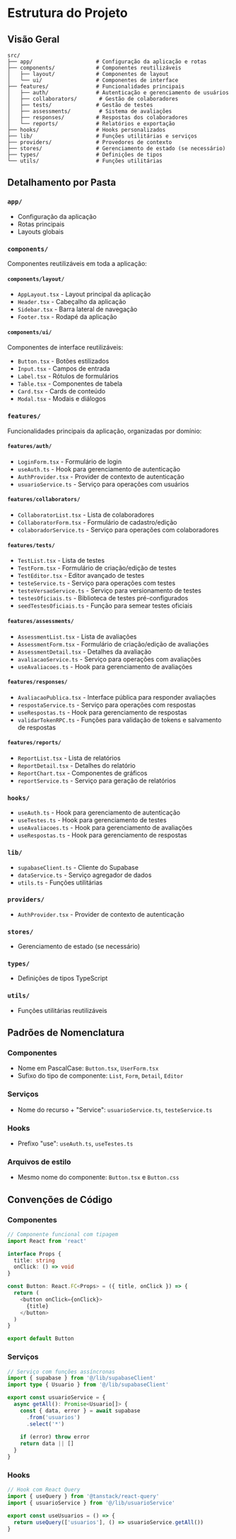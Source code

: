 # Estrutura do Projeto

## Visão Geral

```
src/
├── app/                    # Configuração da aplicação e rotas
├── components/             # Componentes reutilizáveis
│   ├── layout/             # Componentes de layout
│   └── ui/                 # Componentes de interface
├── features/               # Funcionalidades principais
│   ├── auth/               # Autenticação e gerenciamento de usuários
│   ├── collaborators/       # Gestão de colaboradores
│   ├── tests/              # Gestão de testes
│   ├── assessments/         # Sistema de avaliações
│   ├── responses/          # Respostas dos colaboradores
│   └── reports/            # Relatórios e exportação
├── hooks/                  # Hooks personalizados
├── lib/                    # Funções utilitárias e serviços
├── providers/              # Provedores de contexto
├── stores/                 # Gerenciamento de estado (se necessário)
├── types/                  # Definições de tipos
└── utils/                  # Funções utilitárias
```

## Detalhamento por Pasta

### `app/`
- Configuração da aplicação
- Rotas principais
- Layouts globais

### `components/`
Componentes reutilizáveis em toda a aplicação:

#### `components/layout/`
- `AppLayout.tsx` - Layout principal da aplicação
- `Header.tsx` - Cabeçalho da aplicação
- `Sidebar.tsx` - Barra lateral de navegação
- `Footer.tsx` - Rodapé da aplicação

#### `components/ui/`
Componentes de interface reutilizáveis:
- `Button.tsx` - Botões estilizados
- `Input.tsx` - Campos de entrada
- `Label.tsx` - Rótulos de formulários
- `Table.tsx` - Componentes de tabela
- `Card.tsx` - Cards de conteúdo
- `Modal.tsx` - Modais e diálogos

### `features/`
Funcionalidades principais da aplicação, organizadas por domínio:

#### `features/auth/`
- `LoginForm.tsx` - Formulário de login
- `useAuth.ts` - Hook para gerenciamento de autenticação
- `AuthProvider.tsx` - Provider de contexto de autenticação
- `usuarioService.ts` - Serviço para operações com usuários

#### `features/collaborators/`
- `CollaboratorList.tsx` - Lista de colaboradores
- `CollaboratorForm.tsx` - Formulário de cadastro/edição
- `colaboradorService.ts` - Serviço para operações com colaboradores

#### `features/tests/`
- `TestList.tsx` - Lista de testes
- `TestForm.tsx` - Formulário de criação/edição de testes
- `TestEditor.tsx` - Editor avançado de testes
- `testeService.ts` - Serviço para operações com testes
- `testeVersaoService.ts` - Serviço para versionamento de testes
- `testesOficiais.ts` - Biblioteca de testes pré-configurados
- `seedTestesOficiais.ts` - Função para semear testes oficiais

#### `features/assessments/`
- `AssessmentList.tsx` - Lista de avaliações
- `AssessmentForm.tsx` - Formulário de criação/edição de avaliações
- `AssessmentDetail.tsx` - Detalhes da avaliação
- `avaliacaoService.ts` - Serviço para operações com avaliações
- `useAvaliacoes.ts` - Hook para gerenciamento de avaliações

#### `features/responses/`
- `AvaliacaoPublica.tsx` - Interface pública para responder avaliações
- `respostaService.ts` - Serviço para operações com respostas
- `useRespostas.ts` - Hook para gerenciamento de respostas
- `validarTokenRPC.ts` - Funções para validação de tokens e salvamento de respostas

#### `features/reports/`
- `ReportList.tsx` - Lista de relatórios
- `ReportDetail.tsx` - Detalhes do relatório
- `ReportChart.tsx` - Componentes de gráficos
- `reportService.ts` - Serviço para geração de relatórios

### `hooks/`
- `useAuth.ts` - Hook para gerenciamento de autenticação
- `useTestes.ts` - Hook para gerenciamento de testes
- `useAvaliacoes.ts` - Hook para gerenciamento de avaliações
- `useRespostas.ts` - Hook para gerenciamento de respostas

### `lib/`
- `supabaseClient.ts` - Cliente do Supabase
- `dataService.ts` - Serviço agregador de dados
- `utils.ts` - Funções utilitárias

### `providers/`
- `AuthProvider.tsx` - Provider de contexto de autenticação

### `stores/`
- Gerenciamento de estado (se necessário)

### `types/`
- Definições de tipos TypeScript

### `utils/`
- Funções utilitárias reutilizáveis

## Padrões de Nomenclatura

### Componentes
- Nome em PascalCase: `Button.tsx`, `UserForm.tsx`
- Sufixo do tipo de componente: `List`, `Form`, `Detail`, `Editor`

### Serviços
- Nome do recurso + "Service": `usuarioService.ts`, `testeService.ts`

### Hooks
- Prefixo "use": `useAuth.ts`, `useTestes.ts`

### Arquivos de estilo
- Mesmo nome do componente: `Button.tsx` e `Button.css`

## Convenções de Código

### Componentes
```typescript
// Componente funcional com tipagem
import React from 'react'

interface Props {
  title: string
  onClick: () => void
}

const Button: React.FC<Props> = ({ title, onClick }) => {
  return (
    <button onClick={onClick}>
      {title}
    </button>
  )
}

export default Button
```

### Serviços
```typescript
// Serviço com funções assíncronas
import { supabase } from '@/lib/supabaseClient'
import type { Usuario } from '@/lib/supabaseClient'

export const usuarioService = {
  async getAll(): Promise<Usuario[]> {
    const { data, error } = await supabase
      .from('usuarios')
      .select('*')
    
    if (error) throw error
    return data || []
  }
}
```

### Hooks
```typescript
// Hook com React Query
import { useQuery } from '@tanstack/react-query'
import { usuarioService } from '@/lib/usuarioService'

export const useUsuarios = () => {
  return useQuery(['usuarios'], () => usuarioService.getAll())
}
```